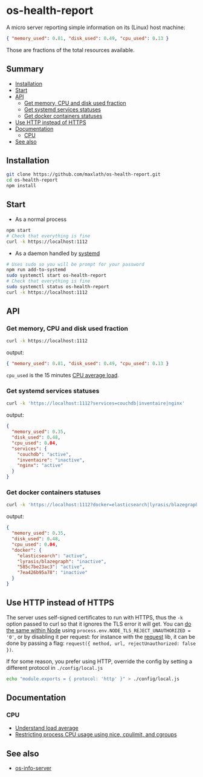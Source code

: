 # os-health-report

A micro server reporting simple information on its (Linux) host machine:
```json
{ "memory_used": 0.81, "disk_used": 0.49, "cpu_used": 0.13 }
```
Those are fractions of the total resources available.

## Summary
<!-- START doctoc generated TOC please keep comment here to allow auto update -->
<!-- DON'T EDIT THIS SECTION, INSTEAD RE-RUN doctoc TO UPDATE -->


- [Installation](#installation)
- [Start](#start)
- [API](#api)
  - [Get memory, CPU and disk used fraction](#get-memory-cpu-and-disk-used-fraction)
  - [Get systemd services statuses](#get-systemd-services-statuses)
  - [Get docker containers statuses](#get-docker-containers-statuses)
- [Use HTTP instead of HTTPS](#use-http-instead-of-https)
- [Documentation](#documentation)
  - [CPU](#cpu)
- [See also](#see-also)

<!-- END doctoc generated TOC please keep comment here to allow auto update -->

## Installation
```sh
git clone https://github.com/maxlath/os-health-report.git
cd os-health-report
npm install
```

## Start
* As a normal process
```sh
npm start
# Check that everything is fine
curl -k https://localhost:1112
```

* As a daemon handled by [systemd](https://en.wikipedia.org/wiki/Systemd)
```sh
# Uses sudo so you will be prompt for your password
npm run add-to-systemd
sudo systemctl start os-health-report
# Check that everything is fine
sudo systemctl status os-health-report
curl -k https://localhost:1112
```

## API
### Get memory, CPU and disk used fraction
```sh
curl -k https://localhost:1112
```
output:
```json
{ "memory_used": 0.81, "disk_used": 0.49, "cpu_used": 0.13 }
```

`cpu_used` is the 15 minutes [CPU average load](http://blog.scoutapp.com/articles/2009/07/31/understanding-load-averages).

### Get systemd services statuses
```sh
curl -k 'https://localhost:1112?services=couchdb|inventaire|nginx'
```
output:
```json
{
  "memory_used": 0.35,
  "disk_used": 0.48,
  "cpu_used": 0.04,
  "services": {
    "couchdb": "active",
    "inventaire": "inactive",
    "nginx": "active"
  }
}
```

### Get docker containers statuses
```sh
curl -k 'https://localhost:1112?docker=elasticsearch|lyrasis/blazegraph|585c7be23ac3|7ea426b95a78'
```
output:
```json
{
  "memory_used": 0.35,
  "disk_used": 0.48,
  "cpu_used": 0.04,
  "docker": {
    "elasticsearch": "active",
    "lyrasis/blazegraph": "inactive",
    "585c7be23ac3": "active",
    "7ea426b95a78": "inactive"
  }
}
```

## Use HTTP instead of HTTPS
The server uses self-signed certificates to run with HTTPS, thus the `-k` option passed to curl so that it ignores the TLS error it will get.
You can [do the same within Node](http://stackoverflow.com/a/21961005/3324977) using `process.env.NODE_TLS_REJECT_UNAUTHORIZED = '0'`, or by disabling it per request: for instance with the [request](https://www.npmjs.com/package/request) lib, it can be done by passing a flag: `request({ method, url, rejectUnauthorized: false })`.

If for some reason, you prefer using HTTP, override the config by setting a different protocol in `./config/local.js`
```sh
echo "module.exports = { protocol: 'http' }" > ./config/local.js
```

## Documentation
### CPU
* [Understand load average](http://blog.scoutapp.com/articles/2009/07/31/understanding-load-averages)
* [Restricting process CPU usage using nice, cpulimit, and cgroups](http://blog.scoutapp.com/articles/2014/11/04/restricting-process-cpu-usage-using-nice-cpulimit-and-cgroups)

## See also
* [os-info-server](https://github.com/bahmutov/os-info-server)
